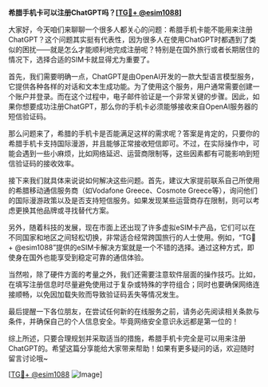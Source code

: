 **希腊手机卡可以注册ChatGPT吗？[[TG💪+ @esim1088](https://t.me/s/esim1088)]**

大家好，今天咱们来聊聊一个很多人都关心的问题：希腊手机卡能不能用来注册ChatGPT？这个问题其实挺有代表性，因为很多人在使用ChatGPT时都遇到了类似的困扰——就是怎么才能顺利地完成注册呢？特别是在国外旅行或者长期居住的情况下，选择合适的SIM卡就显得尤为重要了。

首先，我们需要明确一点，ChatGPT是由OpenAI开发的一款大型语言模型服务，它提供各种各样的对话和文本生成功能。为了使用这个服务，用户通常需要创建一个账户并登录。而在这个过程中，电子邮件验证是一个非常关键的步骤。因此，如果你想要成功注册ChatGPT，那么你的手机卡必须能够接收来自OpenAI服务器的短信验证码。

那么问题来了，希腊的手机卡是否能满足这样的需求呢？答案是肯定的，只要你的希腊手机卡支持国际漫游，并且能够正常接收短信即可。不过，在实际操作中，可能会遇到一些小麻烦，比如网络延迟、运营商限制等，这些因素都有可能影响到短信验证码的接收效率。

接下来我们就具体来说说如何解决这些问题。首先，建议大家提前联系自己所使用的希腊移动通信服务商（如Vodafone Greece、Cosmote Greece等），询问他们的国际漫游政策以及是否支持短信服务。如果发现某些运营商存在限制，则可以考虑更换其他品牌或寻找替代方案。

另外，随着科技的发展，现在市面上还出现了许多虚拟eSIM卡产品，它们可以在不同国家和地区之间轻松切换，非常适合经常跨国旅行的人士使用。例如，“TG💪+ @esim1088”提供的eSIM卡解决方案就是一个不错的选择。通过这种方式，即使身在国外也能享受到稳定可靠的通信体验。

当然啦，除了硬件方面的考量之外，我们还需要注意软件层面的操作技巧。比如，在填写注册信息时尽量避免使用过于复杂或特殊的字符组合；同时也要确保网络连接顺畅，以免因加载失败而导致验证码丢失等情况发生。

最后提醒一下各位朋友，在尝试任何新的在线服务之前，请务必先阅读相关条款与条件，并确保自己的个人信息安全。毕竟网络安全意识永远都是第一位的！

综上所述，只要合理规划并采取适当的措施，希腊手机卡完全是可以用来注册ChatGPT的。希望这篇分享能给大家带来帮助！如果有更多疑问的话，欢迎随时留言讨论哦~

[[TG💪+ @esim1088](https://t.me/s/esim1088) ![Image](https://i.postimg.cc/4NQfJmqS/Snipaste-2025-05-13-00-14-12.png)]